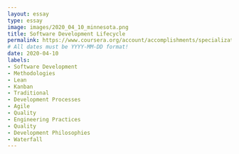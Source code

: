 ```yaml
---
layout: essay
type: essay
image: images/2020_04_10_minnesota.png
title: Software Development Lifecycle
permalink: https://www.coursera.org/account/accomplishments/specialization/3T7BQRG38FZ4
# All dates must be YYYY-MM-DD format!
date: 2020-04-10
labels:
- Software Development
- Methodologies
- Lean 
- Kanban
- Traditional
- Development Processes
- Agile
- Quality
- Engineering Practices
- Quality
- Development Philosophies
- Waterfall
---
```

